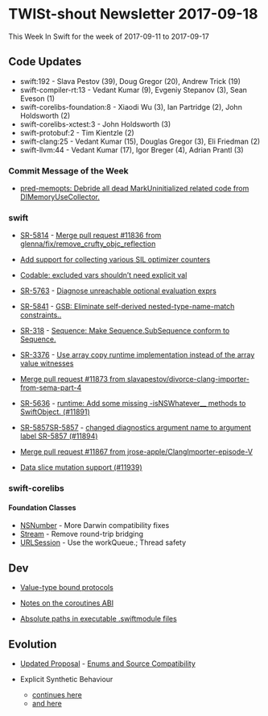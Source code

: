 # TWISt-shout Newsletter 2017-09-18
This Week In Swift for the week of 2017-09-11 to 2017-09-17

## Code Updates

* swift:192 - Slava Pestov (39), Doug Gregor (20), Andrew Trick (19)
* swift-compiler-rt:13 - Vedant Kumar (9), Evgeniy Stepanov (3), Sean Eveson (1)
* swift-corelibs-foundation:8 - Xiaodi Wu (3), Ian Partridge (2), John Holdsworth (2)
* swift-corelibs-xctest:3 - John Holdsworth (3)
* swift-protobuf:2 - Tim Kientzle (2)
* swift-clang:25 - Vedant Kumar (15), Douglas Gregor (3), Eli Friedman (2)
* swift-llvm:44 - Vedant Kumar (17), Igor Breger (4), Adrian Prantl (3)

### Commit Message of the Week

* [pred-memopts: Debride all dead MarkUninitialized related code from DIMemoryUseCollector.](https://github.com/apple/swift/commit/dd17536922d2182fa539f1cea6ce9746b91d919b)

### swift

* [SR-5814](https://bugs.swift.org/browse/SR-5814) - [Merge pull request #11836 from glenna/fix/remove_crufty_objc_reflection](https://github.com/apple/swift/commit/fcc95062e11f26b470110d1e23fb44e6074f2063)

* [Add support for collecting various SIL optimizer counters](https://github.com/apple/swift/commit/f0a39e9e1401f3de297b062e38093c55310c4545)

* [Codable: excluded vars shouldn’t need explicit val](https://github.com/apple/swift/commit/f90827e17b46a698d87b5e61fcc2b1bad341f904)

* [SR-5763](https://bugs.swift.org/browse/SR-5763) - [Diagnose unreachable optional evaluation exprs](https://github.com/apple/swift/commit/bbdc5461a9aeac912c5448f26e013aa6b5c3a7a5)

* [SR-5841](https://bugs.swift.org/browse/SR-5841) - [GSB: Eliminate self-derived nested-type-name-match constraints..](https://github.com/apple/swift/commit/1e21d8df8ac64c840923ed91d796079bf9b5a811)

* [SR-318](https://bugs.swift.org/browse/SR-318) - [Sequence: Make Sequence.SubSequence conform to Sequence.](https://github.com/apple/swift/commit/7dc8737c9c46e5d0c54fe36415e2fd8ed12b5dac)

* [SR-3376](https://bugs.swift.org/browse/SR-3376) - [Use array copy runtime implementation instead of the array value witnesses](https://github.com/apple/swift/commit/8a85a9efd599386518ae439abaeaf3dee5608d1d)

* [Merge pull request #11873 from slavapestov/divorce-clang-importer-from-sema-part-4](https://github.com/apple/swift/commit/8998ff563573adc2ddd703d3b19a11cc5b8edd0f)

* [SR-5636](https://bugs.swift.org/browse/SR-5636) - [runtime: Add some missing -isNSWhatever__ methods to SwiftObject. (#11891)](https://github.com/apple/swift/commit/0bae31c1f0e84b1b44e1991bfc4b2e05a8693674)

* [SR-5857SR-5857](https://bugs.swift.org/browse/SR-5857SR-5857) - [changed diagnostics argument name to argument label SR-5857 (#11894)](https://github.com/apple/swift/commit/81ab8a302d99c53eea0c8bc6ade2585df57e088c)

* [Merge pull request #11867 from jrose-apple/ClangImporter-episode-V](https://github.com/apple/swift/commit/82fa3627a8cfb8fd745a317af9adb36bb78d1e1d)

* [Data slice mutation support (#11939)](https://github.com/apple/swift/commit/c8bbce6ef1dc9eed45af660b388dbf1cc3f5be0c)

  
### swift-corelibs

#### Foundation Classes

* [NSNumber](https://github.com/apple/swift-corelibs-foundation/commits/master/Foundation/NSNumber.swift) - More Darwin compatibility fixes
* [Stream](https://github.com/apple/swift-corelibs-foundation/commits/master/Foundation/Stream.swift) - Remove round-trip bridging
* [URLSession](https://github.com/apple/swift-corelibs-foundation/commits/master/Foundation/URLSession/URLSession.swift) - Use the workQueue.; Thread safety

## Dev

* [Value-type bound protocols](https://lists.swift.org/pipermail/swift-dev/Week-of-Mon-20170911/005313.html)

* [Notes on the coroutines ABI](https://lists.swift.org/pipermail/swift-dev/Week-of-Mon-20170911/005321.html)

* [Absolute paths in executable .swiftmodule files](https://lists.swift.org/pipermail/swift-dev/Week-of-Mon-20170911/005325.html)

## Evolution

* [Updated Proposal](https://github.com/jrose-apple/swift-evolution/blob/non-exhaustive-enums/proposals/nnnn-non-exhaustive-enums.md) - [Enums and Source Compatibility](https://lists.swift.org/pipermail/swift-evolution/Week-of-Mon-20170911/039765.html)

* Explicit Synthetic Behaviour
  * [continues here](https://lists.swift.org/pipermail/swift-evolution/Week-of-Mon-20170911/039679.html)
  * [and here](https://lists.swift.org/pipermail/swift-evolution/Week-of-Mon-20170911/039684.html) 
